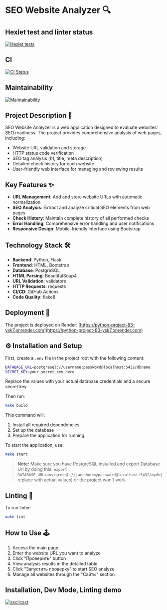 # SEO Website Analyzer 🔍
## Hexlet test and linter status
[![Hexlet tests](https://github.com/Ilia-Ivankov/python-project-83/actions/workflows/hexlet-check.yml/badge.svg)](https://github.com/Ilia-Ivankov/python-project-83/actions)
## CI 
[![CI Status](https://github.com/Ilia-Ivankov/python-project-83/actions/workflows/ci.yml/badge.svg)](https://github.com/Ilia-Ivankov/python-project-83/actions/workflows/ci.yml)
## Maintainability
[![Maintainability](https://api.codeclimate.com/v1/badges/11fe059c586729107e2b/maintainability)](https://codeclimate.com/github/Ilia-Ivankov/python-project-83/maintainability)

## Project Description 📝

SEO Website Analyzer is a web application designed to evaluate websites' SEO readiness. The project provides comprehensive analysis of web pages, including:

- Website URL validation and storage
- HTTP status code verification
- SEO tag analysis (h1, title, meta description)
- Detailed check history for each website
- User-friendly web interface for managing and reviewing results

## Key Features ✨

- **URL Management**: Add and store website URLs with automatic normalization
- **SEO Analysis**: Extract and analyze critical SEO elements from web pages
- **Check History**: Maintain complete history of all performed checks
- **Error Handling**: Comprehensive error handling and user notifications
- **Responsive Design**: Mobile-friendly interface using Bootstrap

## Technology Stack 🛠️

- **Backend**: Python, Flask
- **Frontend**: HTML, Bootstrap
- **Database**: PostgreSQL
- **HTML Parsing**: BeautifulSoup4
- **URL Validation**: validators
- **HTTP Requests**: requests
- **CI/CD**: GitHub Actions
- **Code Quality**: flake8

## Deployment 🚀

The project is deployed on Render: [https://python-project-83-ysk7.onrender.com](https://python-project-83-ysk7.onrender.com)

## ⚙️ Installation and Setup

First, create a `.env` file in the project root with the following content:

```bash
DATABASE_URL=postgresql://username:password@localhost:5432/dbname
SECRET_KEY=your_secret_key_here
```

Replace the values with your actual database credentials and a secure secret key.

Then run:

```bash
make build
```

This command will:
1. Install all required dependencies
2. Set up the database
3. Prepare the application for running

To start the application, use:

```bash
make start
```

> **Note:** Make sure you have PostgreSQL installed and export Database Url by doing this: `export DATABASE_URL=postgresql://janedoe:mypassword@localhost:5432/mydb`(replace with actual values) or the project won't work

## Linting 🧹

To run linter:
```bash
make lint
```

## How to Use 🕹️

1. Access the main page
2. Enter the website URL you want to analyze
3. Click "Проверить" button
4. View analysis results in the detailed table
5. Click "Запустить проверку" to start SEO analyze 
6. Manage all websites through the "Сайты" section

## Installation, Dev Mode, Linting demo
[![asciicast](https://asciinema.org/a/AdHrTnbkPX040D0vGrizyyiXd.svg)](https://asciinema.org/a/AdHrTnbkPX040D0vGrizyyiXd)